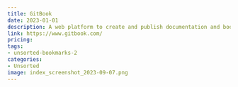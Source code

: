 ```yaml
---
title: GitBook
date: 2023-01-01
description: A web platform to create and publish documentation and books using Markdown and Git.
link: https://www.gitbook.com/
pricing: 
tags: 
- unsorted-bookmarks-2 
categories: 
- Unsorted 
image: index_screenshot_2023-09-07.png
---
```

